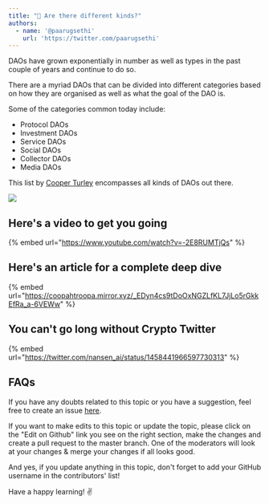 ```yaml
---
title: "👀 Are there different kinds?"
authors:
  - name: '@paarugsethi'
    url: 'https://twitter.com/paarugsethi'
---
```


DAOs have grown exponentially in number as well as types in the past couple of years and continue to do so.

There are a myriad DAOs that can be divided into different categories based on how they are organised as well as what the goal of the DAO is.

Some of the categories common today include:

* Protocol DAOs
* Investment DAOs
* Service DAOs
* Social DAOs
* Collector DAOs
* Media DAOs

This list by [Cooper Turley](https://twitter.com/Cooopahtroopa) encompasses all kinds of DAOs out there.

![](../.gitbook/assets/a4987b2c-941b-4e52-8525-8fd89d831186.jpeg)

## Here's a video to get you going

{% embed url="https://www.youtube.com/watch?v=-2E8RUMTjQs" %}

## Here's an article for a complete deep dive

{% embed url="https://coopahtroopa.mirror.xyz/_EDyn4cs9tDoOxNGZLfKL7JjLo5rGkkEfRa_a-6VEWw" %}

## You can't go long without Crypto Twitter

{% embed url="https://twitter.com/nansen_ai/status/1458441966597730313" %}

## FAQs

If you have any doubts related to this topic or you have a suggestion, feel free to create an issue [here](https://github.com/SuperteamDAO/ground-zero/issues).

If you want to make edits to this topic or update the topic, please click on the "Edit on Github" link you see on the right section, make the changes and create a pull request to the master branch. One of the moderators will look at your changes & merge your changes if all looks good.

And yes, if you update anything in this topic, don't forget to add your GitHub username in the contributors' list!

Have a happy learning! ✌️
